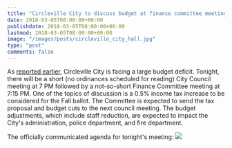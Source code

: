 ```yaml
---
title: "Circleville City to discuss budget at finance committee meeting"
date: 2018-03-05T08:00:00+00:00
publishdate: 2018-03-05T08:00:00+00:00
lastmod: 2018-03-05T08:00:00+00:00
image: "/images/posts/circleville_city_hall.jpg"
type: "post"
comments: false
---
```

As [reported earlier](/news/circleville-city-facing-709k-budget-deficit), Circleville City is facing a large budget deficit. Tonight, there will be a short (no ordinances scheduled for reading) City Council meeting at 7 PM followed by a not-so-short Finance Committee meeting at 7:15 PM. One of the topics of discussion is a 0.5% income tax increase to be considered for the Fall ballot. The Committee is expected to send the tax proposal and budget cuts to the next council meeting. The budget adjustments, which include staff reduction, are expected to impact the City's administration, police department, and fire department.

The officially communicated agenda for tonight's meeting:
![](/posts/CirclevilleFinanceAgenda2019-03-05)
